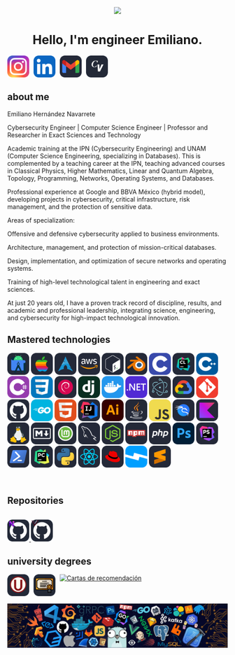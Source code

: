 <p align="center">
  <img src="https://github.com/thompsonemerson/thompsonemerson/raw/master/cover-thompson.png" height="200"/>
</p>
<h1 align="center">Hello, I'm engineer Emiliano.</h1> 

<span style="display:inline-flex; gap:10px;">
  <a href="https://www.instagram.com/emilian_of/">
    <img src="assets/Instagram.svg" alt="Instagram" width="50"/>
  </a>
  <a href="https://www.linkedin.com/in/emiliano-hern%C3%A1ndez-478bab381/">
    <img src="assets/LinkedIn.svg" alt="LinkedIn" width="50"/>
  </a>
  <a href="mailto:navarrete.emiliano.dev@gmail.com">
    <img src="assets/Gmail-Dark.svg" alt="Gmail" width="50"/>
  </a>
    <a href="https://github.com/user-attachments/files/22265063/CV.ING.Emiliano.zip">
    <img src="assets/CV.png" alt="CV" width="50"/>
  </a>
</span>

<br>
<h2>about me</h2>

<p align="left">
Emiliano Hernández Navarrete

Cybersecurity Engineer | Computer Science Engineer | Professor and Researcher in Exact Sciences and Technology

Academic training at the IPN (Cybersecurity Engineering) and UNAM (Computer Science Engineering, specializing in Databases). This is complemented by a teaching career at the IPN, teaching advanced courses in Classical Physics, Higher Mathematics, Linear and Quantum Algebra, Topology, Programming, Networks, Operating Systems, and Databases.

Professional experience at Google and BBVA México (hybrid model), developing projects in cybersecurity, critical infrastructure, risk management, and the protection of sensitive data.

Areas of specialization:

Offensive and defensive cybersecurity applied to business environments.

Architecture, management, and protection of mission-critical databases.

Design, implementation, and optimization of secure networks and operating systems.

Training of high-level technological talent in engineering and exact sciences.

At just 20 years old, I have a proven track record of discipline, results, and academic and professional leadership, integrating science, engineering, and cybersecurity for high-impact technological innovation.
<br>

<h2 >Mastered technologies</h2>

<p> 
    <img src="assets/AndroidStudio-Dark.svg" width="50"/>
    <img src="assets/Apple-Dark.svg" width="50"/>
    <img src="assets/Arch-Dark.svg" width="50"/>
    <img src="assets/AWS-Dark.svg" width="50"/>
    <img src="assets/Bash-Dark.svg" width="50"/>
    <img src="assets/Blender-Dark.svg" width="50"/>
    <img src="assets/C.svg" width="50"/>
    <img src="assets/CLion-Dark.svg" width="50"/>
    <img src="assets/CPP.svg" width="50"/>
    <img src="assets/CS.svg" width="50"/>
    <img src="assets/CSS.svg" width="50"/>
    <img src="assets/Debian-Dark.svg" width="50"/>
    <img src="assets/Django.svg" width="50"/>
    <img src="assets/Docker.svg" width="50"/>
    <img src="assets/DotNet.svg" width="50"/>
    <img src="assets/Electron.svg" width="50"/>
    <img src="assets/GCP-Dark.svg" width="50"/>
    <img src="assets/Git.svg" width="50"/>
    <img src="assets/Github-Dark.svg" width="50"/>
    <img src="assets/GoLang.svg" width="50"/>
    <img src="assets/HTML.svg" width="50"/>
    <img src="assets/Idea-Dark.svg" width="50"/>
    <img src="assets/Illustrator.svg" width="50"/>
    <img src="assets/Java-Dark.svg" width="50"/>
    <img src="assets/JavaScript.svg" width="50"/>
    <img src="assets/Kali-Dark.svg" width="50"/>
    <img src="assets/Kotlin-Dark.svg" width="50"/>
    <img src="assets/Linux-Dark.svg" width="50"/>
    <img src="assets/Markdown-Dark.svg" width="50"/>
    <img src="assets/Mint-Dark.svg" width="50"/>
    <img src="assets/MySQL-Dark.svg" width="50"/>
    <img src="assets/NodeJS-Dark.svg" width="50"/>
    <img src="assets/Npm-Dark.svg" width="50"/>
    <img src="assets/PHP-Dark.svg" width="50"/>
    <img src="assets/Photoshop.svg" width="50"/>
    <img src="assets/PhpStorm-Dark.svg" width="50"/>
    <img src="assets/Powershell-Dark.svg" width="50"/>
    <img src="assets/PyCharm-Dark.svg" width="50"/>
    <img src="assets/Python-Dark.svg" width="50"/>
    <img src="assets/React-Dark.svg" width="50"/>
    <img src="assets/RedHat-Dark.svg" width="50"/>
    <img src="assets/RobloxStudio.svg" width="50"/>
    <img src="assets/Sublime-Dark.svg" width="50"/>
</p>

<br>
<div id="proyectos">
<h2 >Repositories</h2>

<div id="github-container" style="display: flex; gap: 20px; align-items: center;"></div>

<p>
  <a href="https://github.com/Emiliano-HN/Nexor" target="_blank">
    <img src="assets/Github-Nexor.png" alt="GitHub Nexor" width="50"/>
  </a>
  <a href="https://github.com/Emiliano-HN/VulnScope" target="_blank">
    <img src="assets/GitHub-VulnScope.png" alt="GitHub VulnScope" width="50"/>
  </a>
</p>

<h2>university degrees</h2>

<span style="display:inline-flex; gap:10px;">
  <a href="">
    <img src="assets/Logo Titulos.png" alt="Tituloa Universitarios" width="50"/>
  </a>
  <a href="">
    <img src="assets/Logo Certificados.png" alt="Certificados" width="50"/>
  </a>
  <a href="">
    <img src="assets/Logo Recomendacion" alt="Cartas de recomendación" width="50"/>
</span>

![footer](https://github.com/GovindSingh9447/GovindSingh9447/blob/main/WEBP/footer.webp)
